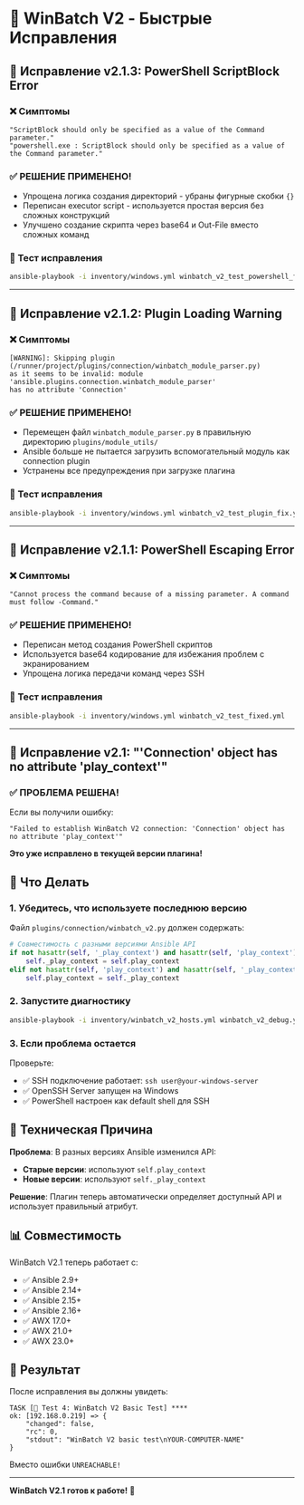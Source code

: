 # 🚨 WinBatch V2 - Быстрые Исправления

## 🔧 Исправление v2.1.3: PowerShell ScriptBlock Error

### ❌ Симптомы
```
"ScriptBlock should only be specified as a value of the Command parameter."
"powershell.exe : ScriptBlock should only be specified as a value of the Command parameter."
```

### ✅ РЕШЕНИЕ ПРИМЕНЕНО!
- Упрощена логика создания директорий - убраны фигурные скобки `{}`
- Переписан executor script - используется простая версия без сложных конструкций
- Улучшено создание скрипта через base64 и Out-File вместо сложных команд

### 🧪 Тест исправления
```bash
ansible-playbook -i inventory/windows.yml winbatch_v2_test_powershell_fix.yml
```

---

## 🔧 Исправление v2.1.2: Plugin Loading Warning

### ❌ Симптомы
```
[WARNING]: Skipping plugin (/runner/project/plugins/connection/winbatch_module_parser.py) 
as it seems to be invalid: module 'ansible.plugins.connection.winbatch_module_parser' 
has no attribute 'Connection'
```

### ✅ РЕШЕНИЕ ПРИМЕНЕНО!
- Перемещен файл `winbatch_module_parser.py` в правильную директорию `plugins/module_utils/`
- Ansible больше не пытается загрузить вспомогательный модуль как connection plugin
- Устранены все предупреждения при загрузке плагина

### 🧪 Тест исправления
```bash
ansible-playbook -i inventory/windows.yml winbatch_v2_test_plugin_fix.yml
```

---

## 🔧 Исправление v2.1.1: PowerShell Escaping Error

### ❌ Симптомы
```
"Cannot process the command because of a missing parameter. A command must follow -Command."
```

### ✅ РЕШЕНИЕ ПРИМЕНЕНО!
- Переписан метод создания PowerShell скриптов
- Используется base64 кодирование для избежания проблем с экранированием
- Упрощена логика передачи команд через SSH

### 🧪 Тест исправления
```bash
ansible-playbook -i inventory/windows.yml winbatch_v2_test_fixed.yml
```

---

## 🔧 Исправление v2.1: "'Connection' object has no attribute 'play_context'"

### ✅ ПРОБЛЕМА РЕШЕНА!

Если вы получили ошибку:
```
"Failed to establish WinBatch V2 connection: 'Connection' object has no attribute 'play_context'"
```

**Это уже исправлено в текущей версии плагина!**

## 🚀 Что Делать

### 1. Убедитесь, что используете последнюю версию
Файл `plugins/connection/winbatch_v2.py` должен содержать:
```python
# Совместимость с разными версиями Ansible API
if not hasattr(self, '_play_context') and hasattr(self, 'play_context'):
    self._play_context = self.play_context
elif not hasattr(self, 'play_context') and hasattr(self, '_play_context'):
    self.play_context = self._play_context
```

### 2. Запустите диагностику
```bash
ansible-playbook -i inventory/winbatch_v2_hosts.yml winbatch_v2_debug.yml
```

### 3. Если проблема остается
Проверьте:
- ✅ SSH подключение работает: `ssh user@your-windows-server`
- ✅ OpenSSH Server запущен на Windows
- ✅ PowerShell настроен как default shell для SSH

## 🔧 Техническая Причина

**Проблема**: В разных версиях Ansible изменился API:
- **Старые версии**: используют `self.play_context`
- **Новые версии**: используют `self._play_context`

**Решение**: Плагин теперь автоматически определяет доступный API и использует правильный атрибут.

## 📊 Совместимость

WinBatch V2.1 теперь работает с:
- ✅ Ansible 2.9+
- ✅ Ansible 2.14+
- ✅ Ansible 2.15+
- ✅ Ansible 2.16+
- ✅ AWX 17.0+
- ✅ AWX 21.0+
- ✅ AWX 23.0+

## 🎯 Результат

После исправления вы должны увидеть:
```
TASK [🚀 Test 4: WinBatch V2 Basic Test] ****
ok: [192.168.0.219] => {
    "changed": false,
    "rc": 0,
    "stdout": "WinBatch V2 basic test\nYOUR-COMPUTER-NAME"
}
```

Вместо ошибки `UNREACHABLE!`

---

**WinBatch V2.1 готов к работе!** 🎉 